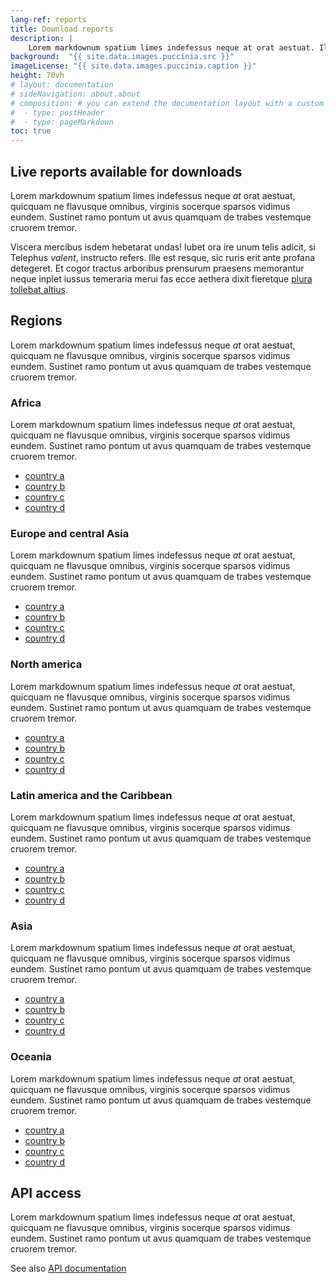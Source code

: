 ```yaml
---
lang-ref: reports
title: Download reports
description: |
    Lorem markdownum spatium limes indefessus neque at orat aestuat. Ille est resque, sic ruris erit ante profana detegeret. Et cogor tractus arboribus prensurum praesens memorantur neque inplet iussus temeraria merui fas.
background:  "{{ site.data.images.puccinia.src }}"
imageLicense: "{{ site.data.images.puccinia.caption }}"
height: 70vh
# layout: documentation
# sideNavigation: about.about
# composition: # you can extend the documentation layout with a custom composition
#  - type: postHeader
#  - type: pageMarkdown
toc: true
---
```


## Live reports available for downloads
Lorem markdownum spatium limes indefessus neque *at* orat aestuat, quicquam ne
flavusque omnibus, virginis socerque sparsos vidimus eundem. Sustinet ramo pontum ut avus quamquam de trabes vestemque cruorem tremor.

Viscera mercibus isdem hebetarat undas! Iubet ora ire unum telis adicit, si
Telephus *valent*, instructo refers. Ille est resque, sic ruris erit ante
profana detegeret. Et cogor tractus arboribus prensurum praesens memorantur
neque inplet iussus temeraria merui fas ecce aethera dixit fieretque [plura
tollebat altius](http://virgineusque.net/est.html).

## Regions
Lorem markdownum spatium limes indefessus neque *at* orat aestuat, quicquam ne
flavusque omnibus, virginis socerque sparsos vidimus eundem. Sustinet ramo pontum ut avus quamquam de trabes vestemque cruorem tremor.

### Africa
Lorem markdownum spatium limes indefessus neque *at* orat aestuat, quicquam ne
flavusque omnibus, virginis socerque sparsos vidimus eundem. Sustinet ramo pontum ut avus quamquam de trabes vestemque cruorem tremor.

* [country a](/report.pdf)
* [country b](/report.pdf)
* [country c](/report.pdf)
* [country d](/report.pdf)

### Europe and central Asia
Lorem markdownum spatium limes indefessus neque *at* orat aestuat, quicquam ne
flavusque omnibus, virginis socerque sparsos vidimus eundem. Sustinet ramo pontum ut avus quamquam de trabes vestemque cruorem tremor.

* [country a](/report.pdf)
* [country b](/report.pdf)
* [country c](/report.pdf)
* [country d](/report.pdf)

### North america
Lorem markdownum spatium limes indefessus neque *at* orat aestuat, quicquam ne
flavusque omnibus, virginis socerque sparsos vidimus eundem. Sustinet ramo pontum ut avus quamquam de trabes vestemque cruorem tremor.

* [country a](/report.pdf)
* [country b](/report.pdf)
* [country c](/report.pdf)
* [country d](/report.pdf)

### Latin america and the Caribbean
Lorem markdownum spatium limes indefessus neque *at* orat aestuat, quicquam ne
flavusque omnibus, virginis socerque sparsos vidimus eundem. Sustinet ramo pontum ut avus quamquam de trabes vestemque cruorem tremor.

* [country a](/report.pdf)
* [country b](/report.pdf)
* [country c](/report.pdf)
* [country d](/report.pdf)

### Asia
Lorem markdownum spatium limes indefessus neque *at* orat aestuat, quicquam ne
flavusque omnibus, virginis socerque sparsos vidimus eundem. Sustinet ramo pontum ut avus quamquam de trabes vestemque cruorem tremor.

* [country a](/report.pdf)
* [country b](/report.pdf)
* [country c](/report.pdf)
* [country d](/report.pdf)

### Oceania
Lorem markdownum spatium limes indefessus neque *at* orat aestuat, quicquam ne
flavusque omnibus, virginis socerque sparsos vidimus eundem. Sustinet ramo pontum ut avus quamquam de trabes vestemque cruorem tremor.

* [country a](/report.pdf)
* [country b](/report.pdf)
* [country c](/report.pdf)
* [country d](/report.pdf)

## API access
Lorem markdownum spatium limes indefessus neque *at* orat aestuat, quicquam ne
flavusque omnibus, virginis socerque sparsos vidimus eundem. Sustinet ramo pontum ut avus quamquam de trabes vestemque cruorem tremor. 

See also [API documentation](/api)